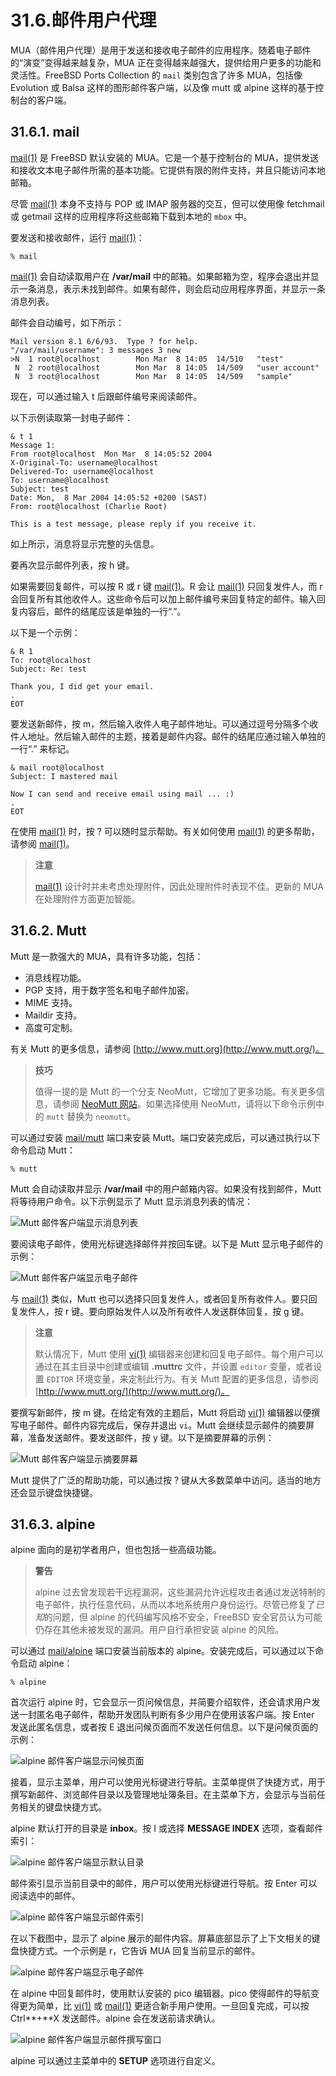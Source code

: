 # 31.6.邮件用户代理

MUA（邮件用户代理）是用于发送和接收电子邮件的应用程序。随着电子邮件的“演变”变得越来越复杂，MUA 正在变得越来越强大，提供给用户更多的功能和灵活性。FreeBSD Ports Collection 的 `mail` 类别包含了许多 MUA，包括像 Evolution 或 Balsa 这样的图形邮件客户端，以及像 mutt 或 alpine 这样的基于控制台的客户端。

## 31.6.1. mail

[mail(1)](https://man.freebsd.org/cgi/man.cgi?query=mail&sektion=1&format=html) 是 FreeBSD 默认安装的 MUA。它是一个基于控制台的 MUA，提供发送和接收文本电子邮件所需的基本功能。它提供有限的附件支持，并且只能访问本地邮箱。

尽管 [mail(1)](https://man.freebsd.org/cgi/man.cgi?query=mail&sektion=1&format=html) 本身不支持与 POP 或 IMAP 服务器的交互，但可以使用像 fetchmail 或 getmail 这样的应用程序将这些邮箱下载到本地的 `mbox` 中。

要发送和接收邮件，运行 [mail(1)](https://man.freebsd.org/cgi/man.cgi?query=mail&sektion=1&format=html)：

```
% mail
```

[mail(1)](https://man.freebsd.org/cgi/man.cgi?query=mail&sektion=1&format=html) 会自动读取用户在 **/var/mail** 中的邮箱。如果邮箱为空，程序会退出并显示一条消息，表示未找到邮件。如果有邮件，则会启动应用程序界面，并显示一条消息列表。

邮件会自动编号，如下所示：

```
Mail version 8.1 6/6/93.  Type ? for help.
"/var/mail/username": 3 messages 3 new
>N  1 root@localhost        Mon Mar  8 14:05  14/510   "test"
 N  2 root@localhost        Mon Mar  8 14:05  14/509   "user account"
 N  3 root@localhost        Mon Mar  8 14:05  14/509   "sample"
```

现在，可以通过输入 t 后跟邮件编号来阅读邮件。

以下示例读取第一封电子邮件：

```
& t 1
Message 1:
From root@localhost  Mon Mar  8 14:05:52 2004
X-Original-To: username@localhost
Delivered-To: username@localhost
To: username@localhost
Subject: test
Date: Mon,  8 Mar 2004 14:05:52 +0200 (SAST)
From: root@localhost (Charlie Root)

This is a test message, please reply if you receive it.
```

如上所示，消息将显示完整的头信息。

要再次显示邮件列表，按 h 键。

如果需要回复邮件，可以按 R 或 r 键 [mail(1)](https://man.freebsd.org/cgi/man.cgi?query=mail&sektion=1&format=html)。R 会让 [mail(1)](https://man.freebsd.org/cgi/man.cgi?query=mail&sektion=1&format=html) 只回复发件人，而 r 会回复所有其他收件人。这些命令后可以加上邮件编号来回复特定的邮件。输入回复内容后，邮件的结尾应该是单独的一行“.”。

以下是一个示例：

```
& R 1
To: root@localhost
Subject: Re: test

Thank you, I did get your email.
.
EOT
```

要发送新邮件，按 m，然后输入收件人电子邮件地址。可以通过逗号分隔多个收件人地址。然后输入邮件的主题，接着是邮件内容。邮件的结尾应通过输入单独的一行“.” 来标记。

```
& mail root@localhost
Subject: I mastered mail

Now I can send and receive email using mail ... :)
.
EOT
```

在使用 [mail(1)](https://man.freebsd.org/cgi/man.cgi?query=mail&sektion=1&format=html) 时，按 ? 可以随时显示帮助。有关如何使用 [mail(1)](https://man.freebsd.org/cgi/man.cgi?query=mail&sektion=1&format=html) 的更多帮助，请参阅 [mail(1)](https://man.freebsd.org/cgi/man.cgi?query=mail&sektion=1&format=html)。

>**注意**
>
> [mail(1)](https://man.freebsd.org/cgi/man.cgi?query=mail&sektion=1&format=html) 设计时并未考虑处理附件，因此处理附件时表现不佳。更新的 MUA 在处理附件方面更加智能。 

## 31.6.2. Mutt

Mutt 是一款强大的 MUA，具有许多功能，包括：

* 消息线程功能。
* PGP 支持，用于数字签名和电子邮件加密。
* MIME 支持。
* Maildir 支持。
* 高度可定制。

有关 Mutt 的更多信息，请参阅 [http://www.mutt.org](http://www.mutt.org/)。

>**技巧**
>
>值得一提的是 Mutt 的一个分支 NeoMutt，它增加了更多功能。有关更多信息，请参阅 [NeoMutt 网站](https://neomutt.org/about.html)。如果选择使用 NeoMutt，请将以下命令示例中的 `mutt` 替换为 `neomutt`。

可以通过安装 [mail/mutt](https://cgit.freebsd.org/ports/tree/mail/mutt/) 端口来安装 Mutt。端口安装完成后，可以通过执行以下命令启动 Mutt：

```
% mutt
```

Mutt 会自动读取并显示 **/var/mail** 中的用户邮箱内容。如果没有找到邮件，Mutt 将等待用户命令。以下示例显示了 Mutt 显示消息列表的情况：

![Mutt 邮件客户端显示消息列表](https://docs.freebsd.org/images/books/handbook/mail/mutt1.png)

要阅读电子邮件，使用光标键选择邮件并按回车键。以下是 Mutt 显示电子邮件的示例：

![Mutt 邮件客户端显示电子邮件](https://docs.freebsd.org/images/books/handbook/mail/mutt2.png)

与 [mail(1)](https://man.freebsd.org/cgi/man.cgi?query=mail&sektion=1&format=html) 类似，Mutt 也可以选择只回复发件人，或者回复所有收件人。要只回复发件人，按 r 键。要向原始发件人以及所有收件人发送群体回复，按 g 键。

>**注意**
>
> 默认情况下，Mutt 使用 [vi(1)](https://man.freebsd.org/cgi/man.cgi?query=vi&sektion=1&format=html) 编辑器来创建和回复电子邮件。每个用户可以通过在其主目录中创建或编辑 **.muttrc** 文件，并设置 `editor` 变量，或者设置 `EDITOR` 环境变量，来定制此行为。有关 Mutt 配置的更多信息，请参阅 [http://www.mutt.org/](http://www.mutt.org/)。 

要撰写新邮件，按 m 键。在给定有效的主题后，Mutt 将启动 [vi(1)](https://man.freebsd.org/cgi/man.cgi?query=vi&sektion=1&format=html) 编辑器以便撰写电子邮件。邮件内容完成后，保存并退出 `vi`。Mutt 会继续显示邮件的摘要屏幕，准备发送邮件。要发送邮件，按 y 键。以下是摘要屏幕的示例：

![Mutt 邮件客户端显示摘要屏幕](https://docs.freebsd.org/images/books/handbook/mail/mutt3.png)

Mutt 提供了广泛的帮助功能，可以通过按 ? 键从大多数菜单中访问。适当的地方还会显示键盘快捷键。

## 31.6.3. alpine

alpine 面向的是初学者用户，但也包括一些高级功能。

>**警告**
>
> alpine 过去曾发现若干远程漏洞，这些漏洞允许远程攻击者通过发送特制的电子邮件，执行任意代码，从而以本地系统用户身份运行。尽管已修复了*已知*的问题，但 alpine 的代码编写风格不安全，FreeBSD 安全官员认为可能仍存在其他未被发现的漏洞。用户自行承担安装 alpine 的风险。

可以通过 [mail/alpine](https://cgit.freebsd.org/ports/tree/mail/alpine/) 端口安装当前版本的 alpine。安装完成后，可以通过以下命令启动 alpine：

```
% alpine
```

首次运行 alpine 时，它会显示一页问候信息，并简要介绍软件，还会请求用户发送一封匿名电子邮件，帮助开发团队判断有多少用户在使用该客户端。按 Enter 发送此匿名信息，或者按 E 退出问候页面而不发送任何信息。以下是问候页面的示例：

![alpine 邮件客户端显示问候页面](https://docs.freebsd.org/images/books/handbook/mail/pine1.png)

接着，显示主菜单，用户可以使用光标键进行导航。主菜单提供了快捷方式，用于撰写新邮件、浏览邮件目录以及管理地址簿条目。在主菜单下方，会显示与当前任务相关的键盘快捷方式。

alpine 默认打开的目录是 **inbox**。按 I 或选择 **MESSAGE INDEX** 选项，查看邮件索引：

![alpine 邮件客户端显示默认目录](https://docs.freebsd.org/images/books/handbook/mail/pine2.png)

邮件索引显示当前目录中的邮件，用户可以使用光标键进行导航。按 Enter 可以阅读选中的邮件。

![alpine 邮件客户端显示邮件索引](https://docs.freebsd.org/images/books/handbook/mail/pine3.png)

在以下截图中，显示了 alpine 展示的邮件内容。屏幕底部显示了上下文相关的键盘快捷方式。一个示例是 r，它告诉 MUA 回复当前显示的邮件。

![alpine 邮件客户端显示电子邮件](https://docs.freebsd.org/images/books/handbook/mail/pine4.png)

在 alpine 中回复邮件时，使用默认安装的 pico 编辑器。pico 使得邮件的导航变得更为简单，比 [vi(1)](https://man.freebsd.org/cgi/man.cgi?query=vi&sektion=1&format=html) 或 [mail(1)](https://man.freebsd.org/cgi/man.cgi?query=mail&sektion=1&format=html) 更适合新手用户使用。一旦回复完成，可以按 Ctrl\*\*+\*\*X 发送邮件。alpine 会在发送前请求确认。

![alpine 邮件客户端显示邮件撰写窗口](https://docs.freebsd.org/images/books/handbook/mail/pine5.png)

alpine 可以通过主菜单中的 **SETUP** 选项进行自定义。
